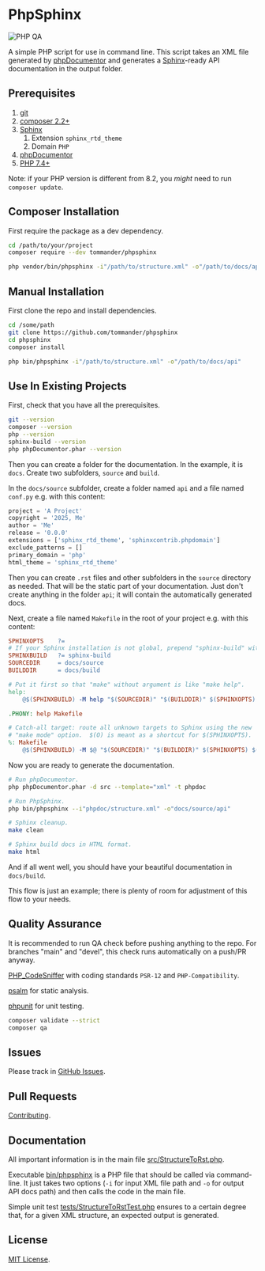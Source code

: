 # PhpSphinx

![PHP QA](https://github.com/tommander/phpsphinx/actions/workflows/php.yml/badge.svg)

A simple PHP script for use in command line. This script takes an XML file generated by [phpDocumentor](https://phpdoc.org/) and generates a [Sphinx](https://www.sphinx-doc.org/en/master/)-ready API documentation in the output folder.

## Prerequisites

1. [git](https://git-scm.com/)
2. [composer 2.2+](https://getcomposer.org/)
3. [Sphinx](https://www.sphinx-doc.org/en/master/usage/installation.html)
   1. Extension `sphinx_rtd_theme`
   2. Domain `PHP`
4. [phpDocumentor](https://github.com/phpdocumentor/phpdocumentor?tab=readme-ov-file#using-the-phar)
5. [PHP 7.4+](https://php.net)

Note: if your PHP version is different from 8.2, you *might* need to run `composer update`.

## Composer Installation

First require the package as a dev dependency.

```sh
cd /path/to/your/project
composer require --dev tommander/phpsphinx

php vendor/bin/phpsphinx -i"/path/to/structure.xml" -o"/path/to/docs/api"
```

## Manual Installation

First clone the repo and install dependencies.

```sh
cd /some/path
git clone https://github.com/tommander/phpsphinx
cd phpsphinx
composer install

php bin/phpsphinx -i"/path/to/structure.xml" -o"/path/to/docs/api"
```

## Use In Existing Projects

First, check that you have all the prerequisites.

```sh
git --version
composer --version
php --version
sphinx-build --version
php phpDocumentor.phar --version
```

Then you can create a folder for the documentation. In the example, it is `docs`. Create two subfolders, `source` and `build`.

In the `docs/source` subfolder, create a folder named `api` and a file named `conf.py` e.g. with this content:

```py
project = 'A Project'
copyright = '2025, Me'
author = 'Me'
release = '0.0.0'
extensions = ['sphinx_rtd_theme', 'sphinxcontrib.phpdomain']
exclude_patterns = []
primary_domain = 'php'
html_theme = 'sphinx_rtd_theme'
```

Then you can create `.rst` files and other subfolders in the `source` directory as needed. That will be the static part of your documentation. Just don't create anything in the folder `api`; it will contain the automatically generated docs.

Next, create a file named `Makefile` in the root of your project e.g. with this content:

```Makefile
SPHINXOPTS    ?=
# If your Sphinx installation is not global, prepend "sphinx-build" with the path to it.
SPHINXBUILD   ?= sphinx-build
SOURCEDIR     = docs/source
BUILDDIR      = docs/build

# Put it first so that "make" without argument is like "make help".
help:
	@$(SPHINXBUILD) -M help "$(SOURCEDIR)" "$(BUILDDIR)" $(SPHINXOPTS) $(O)

.PHONY: help Makefile

# Catch-all target: route all unknown targets to Sphinx using the new
# "make mode" option.  $(O) is meant as a shortcut for $(SPHINXOPTS).
%: Makefile
	@$(SPHINXBUILD) -M $@ "$(SOURCEDIR)" "$(BUILDDIR)" $(SPHINXOPTS) $(O)
```

Now you are ready to generate the documentation.

```sh
# Run phpDocumentor.
php phpDocumentor.phar -d src --template="xml" -t phpdoc

# Run PhpSphinx.
php bin/phpsphinx --i"phpdoc/structure.xml" -o"docs/source/api"

# Sphinx cleanup.
make clean

# Sphinx build docs in HTML format.
make html
```

And if all went well, you should have your beautiful documentation in `docs/build`.

This flow is just an example; there is plenty of room for adjustment of this flow to your needs.

## Quality Assurance

It is recommended to run QA check before pushing anything to the repo. For branches "main" and "devel", this check runs automatically on a push/PR anyway.

[PHP_CodeSniffer](https://github.com/squizlabs/PHP_CodeSniffer) with coding standards `PSR-12` and `PHP-Compatibility`.

[psalm](https://psalm.dev/) for static analysis.

[phpunit](https://github.com/sebastianbergmann/phpunit) for unit testing.

```sh
composer validate --strict
composer qa
```

## Issues

Please track in [GitHub Issues](https://github.com/tommander/phpsphinx/issues).

## Pull Requests

[Contributing](.github/CONTRIBUTING.md).

## Documentation

All important information is in the main file [src/StructureToRst.php](src/StructureToRst.php).

Executable [bin/phpsphinx](bin/phpsphinx) is a PHP file that should be called via command-line. It just takes two options (`-i` for input XML file path and `-o` for output API docs path) and then calls the code in the main file.

Simple unit test [tests/StructureToRstTest.php](tests/StructureToRstTest.php) ensures to a certain degree that, for a given XML structure, an expected output is generated.

## License

[MIT License](LICENSE).
